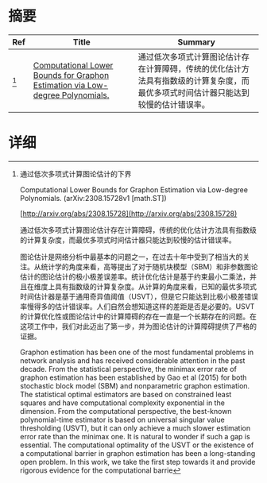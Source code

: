 # 摘要

| Ref | Title | Summary |
| --- | --- | --- |
| [^1] | [Computational Lower Bounds for Graphon Estimation via Low-degree Polynomials.](http://arxiv.org/abs/2308.15728) | 通过低次多项式计算图论估计存在计算障碍，传统的优化估计方法具有指数级的计算复杂度，而最优多项式时间估计器只能达到较慢的估计错误率。 |

# 详细

[^1]: 通过低次多项式计算图论估计的下界

    Computational Lower Bounds for Graphon Estimation via Low-degree Polynomials. (arXiv:2308.15728v1 [math.ST])

    [http://arxiv.org/abs/2308.15728](http://arxiv.org/abs/2308.15728)

    通过低次多项式计算图论估计存在计算障碍，传统的优化估计方法具有指数级的计算复杂度，而最优多项式时间估计器只能达到较慢的估计错误率。

    

    图论估计是网络分析中最基本的问题之一，在过去十年中受到了相当大的关注。从统计学的角度来看，高等提出了对于随机块模型（SBM）和非参数图论估计的图论估计的极小极差误差率。统计优化估计是基于约束最小二乘法，并且在维度上具有指数级的计算复杂度。从计算的角度来看，已知的最优多项式时间估计器是基于通用奇异值阈值（USVT），但是它只能达到比极小极差错误率慢得多的估计错误率。人们自然会想知道这样的差距是否是必要的。USVT的计算优化性或图论估计中的计算障碍的存在一直是一个长期存在的问题。在这项工作中，我们对此迈出了第一步，并为图论估计的计算障碍提供了严格的证据。

    Graphon estimation has been one of the most fundamental problems in network analysis and has received considerable attention in the past decade. From the statistical perspective, the minimax error rate of graphon estimation has been established by Gao et al (2015) for both stochastic block model (SBM) and nonparametric graphon estimation. The statistical optimal estimators are based on constrained least squares and have computational complexity exponential in the dimension. From the computational perspective, the best-known polynomial-time estimator is based on universal singular value thresholding (USVT), but it can only achieve a much slower estimation error rate than the minimax one. It is natural to wonder if such a gap is essential. The computational optimality of the USVT or the existence of a computational barrier in graphon estimation has been a long-standing open problem. In this work, we take the first step towards it and provide rigorous evidence for the computational barrie
    

